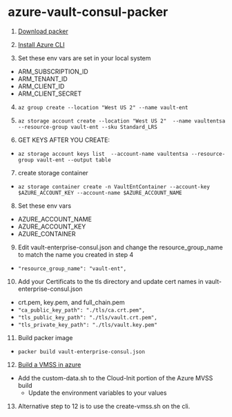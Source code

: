 # azure-vault-consul-packer
1. [Download packer](https://packer.io/downloads.html)

2. [Install Azure CLI](https://docs.microsoft.com/en-us/cli/azure/install-azure-cli?view=azure-cli-latest)

3. Set these env vars are set in your local system
 - ARM_SUBSCRIPTION_ID
 - ARM_TENANT_ID
 - ARM_CLIENT_ID
 - ARM_CLIENT_SECRET

4. ```az group create --location "West US 2" --name vault-ent```
5. ```az storage account create --location "West US 2"  --name vaultentsa  --resource-group vault-ent --sku Standard_LRS```

6. GET KEYS AFTER YOU CREATE:
  * ```az storage account keys list  --account-name vaultentsa --resource-group vault-ent --output table```

7. create storage container
  * ```az storage container create -n VaultEntContainer --account-key $AZURE_ACCOUNT_KEY --account-name $AZURE_ACCOUNT_NAME```

8. Set these env vars
 - AZURE_ACCOUNT_NAME
 - AZURE_ACCOUNT_KEY
 - AZURE_CONTAINER

9. Edit vault-enterprise-consul.json and change the resource_group_name to match the name you created in step 4
 * ```"resource_group_name": "vault-ent",```

10. Add your Certificats to the tls directory and update cert names in vault-enterprise-consul.json
  * crt.pem, key.pem, and full_chain.pem
  * ```"ca_public_key_path": "./tls/ca.crt.pem",```
  * ```"tls_public_key_path": "./tls/vault.crt.pem",```
  * ```"tls_private_key_path": "./tls/vault.key.pem"```

11. Build packer image 
 * ```packer build vault-enterprise-consul.json```

12. [Build a VMSS in azure](https://portal.azure.com/#blade/HubsExtension/BrowseResourceBlade/resourceType/Microsoft.Compute%2FvirtualMachineScaleSets)
  * Add the custom-data.sh to the Cloud-Init portion of the Azure MVSS build
    - Update the environment variables to your values 

13. Alternative step to 12 is to use the create-vmss.sh on the cli.